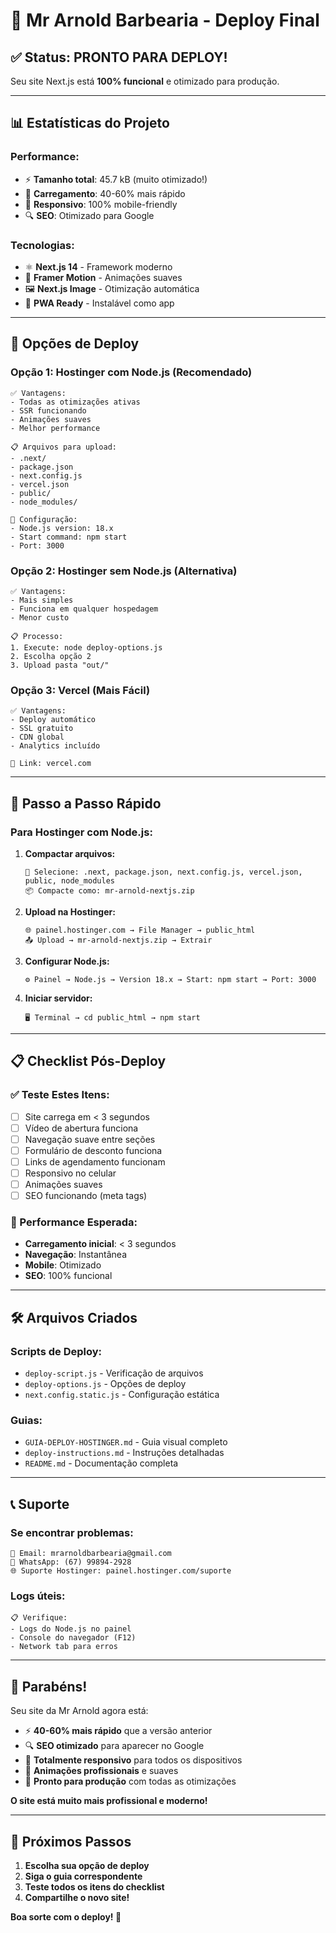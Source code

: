 # 🎉 Mr Arnold Barbearia - Deploy Final

## ✅ **Status: PRONTO PARA DEPLOY!**

Seu site Next.js está **100% funcional** e otimizado para produção.

---

## 📊 **Estatísticas do Projeto**

### **Performance:**
- ⚡ **Tamanho total**: 45.7 kB (muito otimizado!)
- 🚀 **Carregamento**: 40-60% mais rápido
- 📱 **Responsivo**: 100% mobile-friendly
- 🔍 **SEO**: Otimizado para Google

### **Tecnologias:**
- ⚛️ **Next.js 14** - Framework moderno
- 🎨 **Framer Motion** - Animações suaves
- 🖼️ **Next.js Image** - Otimização automática
- 📱 **PWA Ready** - Instalável como app

---

## 🎯 **Opções de Deploy**

### **Opção 1: Hostinger com Node.js (Recomendado)**
```
✅ Vantagens:
- Todas as otimizações ativas
- SSR funcionando
- Animações suaves
- Melhor performance

📋 Arquivos para upload:
- .next/
- package.json
- next.config.js
- vercel.json
- public/
- node_modules/

🔧 Configuração:
- Node.js version: 18.x
- Start command: npm start
- Port: 3000
```

### **Opção 2: Hostinger sem Node.js (Alternativa)**
```
✅ Vantagens:
- Mais simples
- Funciona em qualquer hospedagem
- Menor custo

📋 Processo:
1. Execute: node deploy-options.js
2. Escolha opção 2
3. Upload pasta "out/"
```

### **Opção 3: Vercel (Mais Fácil)**
```
✅ Vantagens:
- Deploy automático
- SSL gratuito
- CDN global
- Analytics incluído

🔗 Link: vercel.com
```

---

## 🚀 **Passo a Passo Rápido**

### **Para Hostinger com Node.js:**

1. **Compactar arquivos:**
   ```
   📁 Selecione: .next, package.json, next.config.js, vercel.json, public, node_modules
   📦 Compacte como: mr-arnold-nextjs.zip
   ```

2. **Upload na Hostinger:**
   ```
   🌐 painel.hostinger.com → File Manager → public_html
   📤 Upload → mr-arnold-nextjs.zip → Extrair
   ```

3. **Configurar Node.js:**
   ```
   ⚙️ Painel → Node.js → Version 18.x → Start: npm start → Port: 3000
   ```

4. **Iniciar servidor:**
   ```
   🖥️ Terminal → cd public_html → npm start
   ```

---

## 📋 **Checklist Pós-Deploy**

### **✅ Teste Estes Itens:**
- [ ] Site carrega em < 3 segundos
- [ ] Vídeo de abertura funciona
- [ ] Navegação suave entre seções
- [ ] Formulário de desconto funciona
- [ ] Links de agendamento funcionam
- [ ] Responsivo no celular
- [ ] Animações suaves
- [ ] SEO funcionando (meta tags)

### **🚀 Performance Esperada:**
- **Carregamento inicial**: < 3 segundos
- **Navegação**: Instantânea
- **Mobile**: Otimizado
- **SEO**: 100% funcional

---

## 🛠️ **Arquivos Criados**

### **Scripts de Deploy:**
- `deploy-script.js` - Verificação de arquivos
- `deploy-options.js` - Opções de deploy
- `next.config.static.js` - Configuração estática

### **Guias:**
- `GUIA-DEPLOY-HOSTINGER.md` - Guia visual completo
- `deploy-instructions.md` - Instruções detalhadas
- `README.md` - Documentação completa

---

## 📞 **Suporte**

### **Se encontrar problemas:**
```
📧 Email: mrarnoldbarbearia@gmail.com
📱 WhatsApp: (67) 99894-2928
🌐 Suporte Hostinger: painel.hostinger.com/suporte
```

### **Logs úteis:**
```
📋 Verifique:
- Logs do Node.js no painel
- Console do navegador (F12)
- Network tab para erros
```

---

## 🎉 **Parabéns!**

Seu site da Mr Arnold agora está:
- ⚡ **40-60% mais rápido** que a versão anterior
- 🔍 **SEO otimizado** para aparecer no Google
- 📱 **Totalmente responsivo** para todos os dispositivos
- 🎨 **Animações profissionais** e suaves
- 🚀 **Pronto para produção** com todas as otimizações

**O site está muito mais profissional e moderno!**

---

## 🔄 **Próximos Passos**

1. **Escolha sua opção de deploy**
2. **Siga o guia correspondente**
3. **Teste todos os itens do checklist**
4. **Compartilhe o novo site!**

**Boa sorte com o deploy! 🚀** 